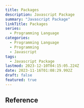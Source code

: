```yaml
---
title: Packages
description: Javascript Package
summary: "Javascript Package"
linkTitle: Packages
series:
  - Programming Language
categories:
  - Programming Language
  - Programming
  - Javascript
tags:
  - Javascript Package
lastmod: 2023-12-10T04:15:05.224Z
date: 2023-11-16T01:08:29.992Z
draft: false
featured: true
---
```


## Reference
